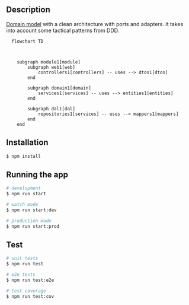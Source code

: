 ## Description

[Domain model](https://martinfowler.com/eaaCatalog/domainModel.html) with a clean architecture with ports and adapters. It takes into account some tactical patterns from DDD.

```mermaid
  flowchart TD



	subgraph module1[module]
		subgraph web1[web]
			controllers1[controllers] -- uses --> dtos1[dtos]
		end

		subgraph domain1[domain]
			services1[services] -- uses --> entities1[entities]
		end

		subgraph dal1[dal]
			repositories1[services] -- uses --> mappers1[mappers]
		end
	end
```

## Installation

```bash
$ npm install
```

## Running the app

```bash
# development
$ npm run start

# watch mode
$ npm run start:dev

# production mode
$ npm run start:prod
```

## Test

```bash
# unit tests
$ npm run test

# e2e tests
$ npm run test:e2e

# test coverage
$ npm run test:cov
```
